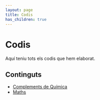 ```yaml
---
layout: page
title: Codis
has_children: true
---
```


# Codis
Aquí teniu tots els codis que hem elaborat.
## Continguts
* [Complements de Química](COQ.md)
* [Maths](math.md)
